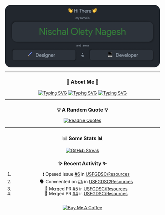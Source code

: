 <img src="./Assets/Header.png" align="center" alt="Nischal Olety Nagesh => Designer & Developer">

<div align="center">

<hr/>

### 🙋 About Me 🙋
[![Typing SVG](https://readme-typing-svg.demolab.com?font=Fira+Code&pause=1000&color=E3B675&center=true&vCenter=true&multiline=false&repeat=false&random=false&width=1080&height=30&lines=I+am+a+Senior+at+the+University+of+South+Florida)](https://git.io/typing-svg)
[![Typing SVG](https://readme-typing-svg.demolab.com?font=Fira+Code&pause=1000&color=7DAC6D&center=true&vCenter=true&multiline=false&repeat=false&random=false&width=1080&height=30&lines=I+am+studying+Computer+Science)](https://git.io/typing-svg)
[![Typing SVG](https://readme-typing-svg.demolab.com?font=Fira+Code&pause=1000&color=E3616A&center=true&vCenter=true&multiline=false&repeat=false&random=false&width=1080&height=30&lines=I+like+to+explore+cool+things+on+the+web+and+geek+out+on+them)](https://git.io/typing-svg)

<hr/>

### 💡 A Random Quote 💡

[![Readme Quotes](https://quotes-github-readme.vercel.app/api?type=horizontal&theme=dark)](https://github.com/piyushsuthar/github-readme-quotes)

<hr/>

### 📊 Some Stats 📊

[![GitHub Streak](https://streak-stats.demolab.com?user=nischalon10&theme=onedark&hide_border=true&exclude_days=Sun%2CSat&background=EBEBEB00)](https://git.io/streak-stats)



<table>
  <tr>

### ✨ Recent Activity ✨
    
  </tr>
  <tr>

<!--START_SECTION:activity-->
1. ❗ Opened issue [#6](https://github.com/USFGDSC/Resources/issues/6) in [USFGDSC/Resources](https://github.com/USFGDSC/Resources)
2. 🗣 Commented on [#5](https://github.com/USFGDSC/Resources/pull/5#issuecomment-2046101036) in [USFGDSC/Resources](https://github.com/USFGDSC/Resources)
3. 🎉 Merged PR [#5](https://github.com/USFGDSC/Resources/pull/5) in [USFGDSC/Resources](https://github.com/USFGDSC/Resources)
4. 🎉 Merged PR [#4](https://github.com/USFGDSC/Resources/pull/4) in [USFGDSC/Resources](https://github.com/USFGDSC/Resources)
<!--END_SECTION:activity-->
    
  </tr>
</table>

<a href="https://www.buymeacoffee.com/nischalolety" target="_blank"><img src="https://cdn.buymeacoffee.com/buttons/v2/arial-red.png" alt="Buy Me A Coffee" style="height: 60px !important;width: 217px !important;" ></a>

</div>


